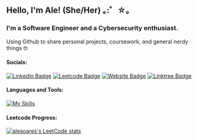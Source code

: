 ## Hello, I'm Ale! (She/Her) ｡:゜☆｡
### I'm a Software Engineer and a Cybersecurity enthusiast.

Using Github to share personal projects, coursework, and general nerdy things 🤓

#### Socials:

[![Linkedin Badge](https://img.shields.io/badge/LinkedIn-0077B5?style=for-the-badge&logo=linkedin&logoColor=white
)](https://www.linkedin.com/in/ale-soares/)
[![Leetcode Badge](https://img.shields.io/badge/-LeetCode-FFA116?style=for-the-badge&logo=LeetCode&logoColor=black
)](https://leetcode.com/ale-soares/)
[![Website Badge](https://img.shields.io/badge/website-619CFE?style=for-the-badge&logo=About.me&logoColor=white
)](https://www.alesoares.com/)
[![Linktree Badge](https://img.shields.io/badge/linktree-39E09B?style=for-the-badge&logo=linktree&logoColor=white
)](https://linktr.ee/ale_soares_dev)

#### Languages and Tools:

[![My Skills](https://skillicons.dev/icons?i=js,html,css,styledcomponents,react,vue,redux,ts,cs,dotnet,jest,nodejs,github)](https://skillicons.dev)

#### Leetcode Progress:

[![alesoares's LeetCode stats](https://leetcode-stats-six.vercel.app/?username=ale-soares&theme=dark)](https://github.com/ale-soares/leetcode-stats)
